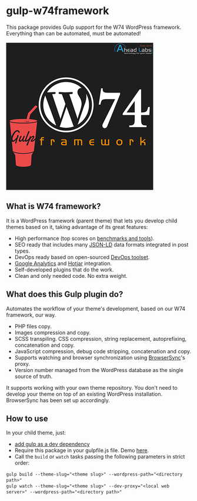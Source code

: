 # gulp-w74framework
This package provides Gulp support for the W74 WordPress framework.  
Everything than can be automated, must be automated!<br><br>
![Logo](.media/isologo-gulp-w74framework-400px.png)

## What is W74 framework?
It is a WordPress framework (parent theme) that lets you develop child themes based on it, taking advantage of its great features:
- High performance (top scores on [benchmarks and tools](https://developers.google.com/web/fundamentals/performance/speed-tools/#what_are_the_different_performance_tools)).
- SEO ready that includes many [JSON-LD](https://json-ld.org/) data formats integrated in post types.
- DevOps ready based on open-sourced [DevOps toolset](https://github.com/aheadlabs/devops-toolset).
- [Google Analytics](https://analytics.google.com/) and [Hotjar](https://www.hotjar.com/) integration.
- Self-developed plugins that do the work.
- Clean and only needed code. No extra weight.

## What does this Gulp plugin do?
Automates the workflow of your theme's development, based on our W74 framework, our way.
- PHP files copy.
- Images compression and copy.
- SCSS transpiling. CSS compression, string replacement, autoprefixing, concatenation and copy.
- JavaScript compression, debug code stripping, concatenation and copy.
- Supports watching and browser synchronization using [BrowserSync](https://browsersync.io/)'s proxy.
- Version number managed from the WordPress database as the single source of truth.

It supports working with your own theme repository. You don't need to develop your theme on top of an existing WordPress installation. BrowserSync has been set up accordingly.

## How to use
In your child theme, just:
- [add gulp as a dev dependency](https://gulpjs.com/docs/en/getting-started/quick-start#install-the-gulp-package-in-your-devdependencies)
- Require this package in your gulpfile.js file. Demo [here](gulpfile-demo.js).
- Call the ``build`` or ``watch`` tasks passing the following parameters in strict order:
```
gulp build --theme-slug="<theme slug>" --wordpress-path="<directory path>"
gulp watch --theme-slug="<theme slug>" --dev-proxy="<local web server>" --wordpress-path="<directory path>"
```
